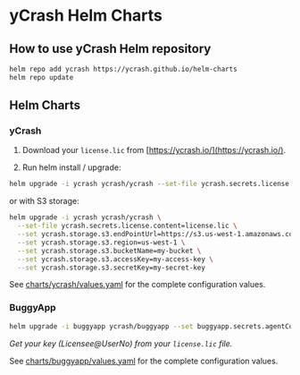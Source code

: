 # yCrash Helm Charts

## How to use yCrash Helm repository

```bash
helm repo add ycrash https://ycrash.github.io/helm-charts
helm repo update
```

## Helm Charts

### yCrash

1. Download your `license.lic` from [https://ycrash.io/](https://ycrash.io/).

2. Run helm install / upgrade:

```bash
helm upgrade -i ycrash ycrash/ycrash --set-file ycrash.secrets.license.content=license.lic
```

or with S3 storage:

```bash
helm upgrade -i ycrash ycrash/ycrash \
  --set-file ycrash.secrets.license.content=license.lic \
  --set ycrash.storage.s3.endPointUrl=https://s3.us-west-1.amazonaws.com \
  --set ycrash.storage.s3.region=us-west-1 \
  --set ycrash.storage.s3.bucketName=my-bucket \
  --set ycrash.storage.s3.accessKey=my-access-key \
  --set ycrash.storage.s3.secretKey=my-secret-key
```

See [charts/ycrash/values.yaml](charts/ycrash/values.yaml) for the complete configuration values.


### BuggyApp

```bash
helm upgrade -i buggyapp ycrash/buggyapp --set buggyapp.secrets.agentConfig.options.k=Licensee@UserNo
```

*Get your key (Licensee@UserNo) from your `license.lic` file.*

See [charts/buggyapp/values.yaml](charts/buggyapp/values.yaml) for the complete configuration values.


